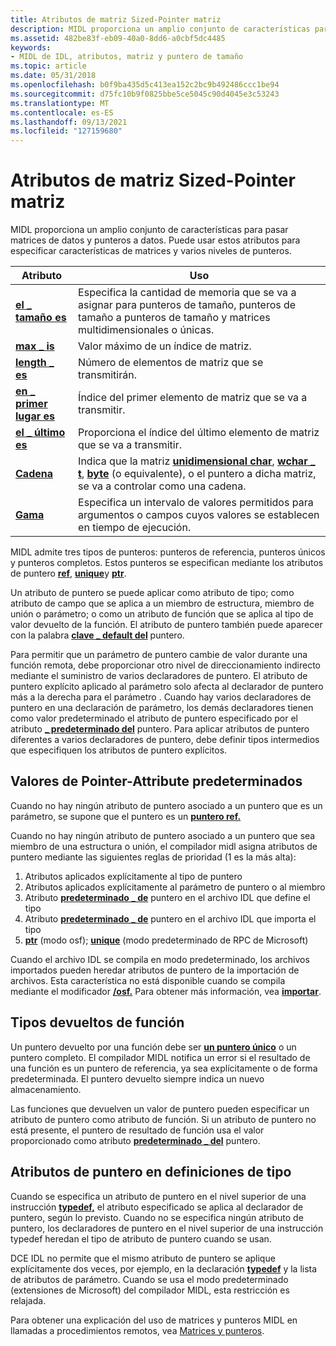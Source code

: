 ```yaml
---
title: Atributos de matriz Sized-Pointer matriz
description: MIDL proporciona un amplio conjunto de características para pasar matrices de datos y punteros a datos. Puede usar estos atributos para especificar características de matrices y varios niveles de punteros.
ms.assetid: 482be83f-eb09-40a0-8dd6-a0cbf5dc4485
keywords:
- MIDL de IDL, atributos, matriz y puntero de tamaño
ms.topic: article
ms.date: 05/31/2018
ms.openlocfilehash: b0f9ba435d5c413ea152c2bc9b492486ccc1be94
ms.sourcegitcommit: d75fc10b9f0825bbe5ce5045c90d4045e3c53243
ms.translationtype: MT
ms.contentlocale: es-ES
ms.lasthandoff: 09/13/2021
ms.locfileid: "127159680"
---
```

# <a name="array-and-sized-pointer-attributes"></a>Atributos de matriz Sized-Pointer matriz

MIDL proporciona un amplio conjunto de características para pasar matrices de datos y punteros a datos. Puede usar estos atributos para especificar características de matrices y varios niveles de punteros.



| Atributo                       | Uso                                                                                                                                                                                                |
|---------------------------------|------------------------------------------------------------------------------------------------------------------------------------------------------------------------------------------------------|
| [**el \_ tamaño es**](size-is.md)     | Especifica la cantidad de memoria que se va a asignar para punteros de tamaño, punteros de tamaño a punteros de tamaño y matrices multidimensionales o únicas.                                                         |
| [**max \_ is**](max-is.md)       | Valor máximo de un índice de matriz.                                                                                                                                                                |
| [**length \_ es**](length-is.md) | Número de elementos de matriz que se transmitirán.                                                                                                                                                      |
| [**en \_ primer lugar es**](first-is.md)   | Índice del primer elemento de matriz que se va a transmitir.                                                                                                                                              |
| [**el \_ último es**](last-is.md)     | Proporciona el índice del último elemento de matriz que se va a transmitir.                                                                                                                                         |
| [**Cadena**](string.md)        | Indica que la matriz [**unidimensional char**](char-idl.md), [**wchar \_ t**](wchar-t.md), [**byte**](byte.md) (o equivalente), o el puntero a dicha matriz, se va a controlar como una cadena. |
| [**Gama**](range.md)          | Especifica un intervalo de valores permitidos para argumentos o campos cuyos valores se establecen en tiempo de ejecución.                                                                                                       |



 

MIDL admite tres tipos de punteros: punteros de referencia, punteros únicos y punteros completos. Estos punteros se especifican mediante los atributos de puntero [**ref**](ref.md), [**unique**](unique.md)y [**ptr**](ptr.md).

Un atributo de puntero se puede aplicar como atributo de tipo; como atributo de campo que se aplica a un miembro de estructura, miembro de unión o parámetro; o como un atributo de función que se aplica al tipo de valor devuelto de la función. El atributo de puntero también puede aparecer con la palabra [**clave \_ default del**](pointer-default.md) puntero.

Para permitir que un parámetro de puntero cambie de valor durante una función remota, debe proporcionar otro nivel de direccionamiento indirecto mediante el suministro de varios declaradores de puntero. El atributo de puntero explícito aplicado al parámetro solo afecta al declarador de puntero más a la derecha para el parámetro . Cuando hay varios declaradores de puntero en una declaración de parámetro, los demás declaradores tienen como valor predeterminado el atributo de puntero especificado por el atributo [**\_ predeterminado del**](pointer-default.md) puntero. Para aplicar atributos de puntero diferentes a varios declaradores de puntero, debe definir tipos intermedios que especifiquen los atributos de puntero explícitos.

## <a name="default-pointer-attribute-values"></a>Valores de Pointer-Attribute predeterminados

Cuando no hay ningún atributo de puntero asociado a un puntero que es un parámetro, se supone que el puntero es un [**puntero ref.**](ref.md)

Cuando no hay ningún atributo de puntero asociado a un puntero que sea miembro de una estructura o unión, el compilador midl asigna atributos de puntero mediante las siguientes reglas de prioridad (1 es la más alta):

1.  Atributos aplicados explícitamente al tipo de puntero
2.  Atributos aplicados explícitamente al parámetro de puntero o al miembro
3.  Atributo [**predeterminado \_ de**](pointer-default.md) puntero en el archivo IDL que define el tipo
4.  Atributo [**predeterminado \_ de**](pointer-default.md) puntero en el archivo IDL que importa el tipo
5.  [**ptr**](ptr.md) (modo osf); [**unique**](unique.md) (modo predeterminado de RPC de Microsoft)

Cuando el archivo IDL se compila en modo predeterminado, los archivos importados pueden heredar atributos de puntero de la importación de archivos. Esta característica no está disponible cuando se compila mediante el modificador [**/osf.**](-osf.md) Para obtener más información, vea [**importar**](import.md).

## <a name="function-return-types"></a>Tipos devueltos de función

Un puntero devuelto por una función debe ser [**un puntero único**](unique.md) o un puntero completo. El compilador MIDL notifica un error si el resultado de una función es un puntero de referencia, ya sea explícitamente o de forma predeterminada. El puntero devuelto siempre indica un nuevo almacenamiento.

Las funciones que devuelven un valor de puntero pueden especificar un atributo de puntero como atributo de función. Si un atributo de puntero no está presente, el puntero de resultado de función usa el valor proporcionado como atributo [**predeterminado \_ del**](pointer-default.md) puntero.

## <a name="pointer-attributes-in-type-definitions"></a>Atributos de puntero en definiciones de tipo

Cuando se especifica un atributo de puntero en el nivel superior de una instrucción [**typedef,**](typedef.md) el atributo especificado se aplica al declarador de puntero, según lo previsto. Cuando no se especifica ningún atributo de puntero, los declaradores de puntero en el nivel superior de una instrucción typedef heredan el tipo de atributo de puntero cuando se usan.

DCE IDL no permite que el mismo atributo de puntero se aplique explícitamente dos veces, por ejemplo, en la declaración [**typedef**](typedef.md) y la lista de atributos de parámetro. Cuando se usa el modo predeterminado (extensiones de Microsoft) del compilador MIDL, esta restricción es relajada.

Para obtener una explicación del uso de matrices y punteros MIDL en llamadas a procedimientos remotos, vea [Matrices y punteros](/windows/desktop/Rpc/arrays-and-pointers).

 

 